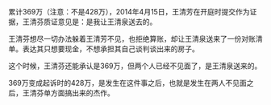 累计369万（注意：不是428万），2014年4月15日，王清芳在开庭时提交作为证据，王清芬质证意见是：是我让王清泉送去的。

王清芬想尽一切办法躲着王清芳不见，也拒绝算账，却让王清泉送来了一份对账清单。表达其只想要现金，不想承担其自己谈判谈出来的房子。

这个时候，王清芬还能承认是369万，但两个人已经不见面了，是王清泉送来的。

369万变成起诉时的428万，是发生在这件事之后，也就是发生在两人不见面之后，王清芬单方面搞出来的杰作。